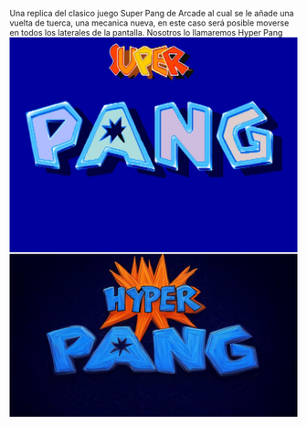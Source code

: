 Una replica del clasico juego Super Pang de Arcade al cual se le añade una vuelta de tuerca, una mecanica nueva, en este caso será posible moverse en todos los laterales de la pantalla. Nosotros lo llamaremos Hyper Pang
![Texto alternativo](Assets/Sprites/Interface/Main.jpg)
![Texto alternativo](Assets/Sprites/Interface/9bd8d439-a230-48b6-8fbb-3e245d6687d2.png)
